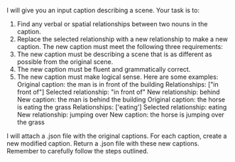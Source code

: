 I will give you an input caption describing a scene. Your task 
is to:
1. Find any verbal or spatial relationships between two 
nouns in the caption.
2. Replace the selected relationship with a new 
relationship to make a new caption.
The new caption must meet the following three 
requirements:
1. The new caption must be describing a scene that is 
as different as possible from the original scene.
2. The new caption must be fluent and grammatically 
correct.
3. The new caption must make logical sense.
Here are some examples:
Original caption: the man is in front of the building
Relationships: ["in front of"]
Selected relationship: "in front of"
New relationship: behind
New caption: the man is behind the building
Original caption: the horse is eating the grass
Relationships: ['eating']
Selected relationship: eating
New relationship: jumping over
New caption: the horse is jumping over the grass

I will attach a .json file with the original captions. For each caption, create a new modified caption. 
Return a .json file with these new captions. Remember to carefully follow the steps outlined. 

